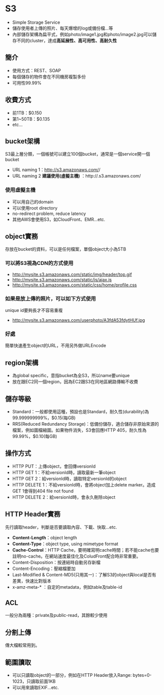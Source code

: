 # S3
* Simple Storage Service
* 儲存使用者上傳的照片、每天爆增的log或備份檔...等
* 內部儲存架構為扁平式，例如photo/image1.jpg和photo/image2.jpg可以儲存不同的cluster，達成**高延展性、高可用性、高耐久性**

## 簡介
* 使用方式：REST、SOAP
* 每個儲存的物件會在不同機房複製多份
* 可用性99.99%

## 收費方式
* 前1TB：$0.150
* 第1~50TB：$0.135
* etc...

## bucket架構
S3最上層分類，一個帳號可以建立100個bucket，通常是一個service開一個bucket
* URL naming 1：http://s3.amazonaws.com/<bucket-name>/<object-key>
* URL naming 2 **建議使用(虛擬主機)** ：http://<bucket-name>.s3.amazonaws.com/<object-key>

### 使用虛擬主機
* 可以用自己的domain
* 可以使用root directory
* no-redirect problem, reduce latency
* 其他AWS會使用S3，如CloudFront、EMR...etc.

## object實務
存放在bucket的資料，可以是任何檔案，單個object大小為5TB

### 可以將S3視為CDN的方式使用
* http://mysite.s3.amazonaws.com/static/img/header/top.gif
* http://mysite.s3.amazonaws.com/static/js/ajax.js
* http://mysite.s3.amazonaws.com/static/css/home/profile.css

### 如果是放上傳的照片，可以如下方式使用
unique id要夠長才不容易重複
* http://mysite.s3.amazonaws.com/userphoto/A3fdA53fdytHUf.jpg

### 好處
簡單快速產生object的URL，不用另外做URLEncode

## region架構
* 為global specific，意指bucket為全S3，所以name要unique
* 放在跟EC2同一個region，因為EC2跟S3在同地區網路傳輸不收費

## 儲存等級
* Standard：一般都使用這種，預設也是Standard，耐久性(durability)為99.999999999%，$0.15(每GB)
* RRS(Reduced Redundancy Storage)：低備份儲存，適合儲存非原始來源的檔案，例如圖檔縮圖。如果物件消失，S3會回應HTTP 405，耐久性為99.99%，$0.10(每GB)

## 操作方式
* HTTP PUT：上傳object，會回傳versionId
* HTTP GET 1：不給versionId時，讀取最新一筆object
* HTTP GET 2：給versionId時，讀取特定versionId的object
* HTTP DELETE 1：不給versionId時，會將object加上delete marker。造成GET 1會得到404 file not found
* HTTP DELETE 2：給versionId時，會永久刪除object

## HTTP Header實務
先行讀取header，判斷是否要讀取內容、下載、快取...etc.
* **Content-Length**：object length
* **Content-Type**：object type, using mimetype format
* **Cache-Control**：HTTP Cache，要明確寫明cache時間；若不能cache也要註明no-cache。在網站速度最佳化及ColudFront配合時非常重要。
* Content-Disposition：按連結時自動另存新檔
* Content-Encoding：壓縮檔要加
* Last-Modified & Content-MD5(只用其一)：了解S3的object與local是否有差異，快速比對版本
* x-amz-meta-* ：自定的metadata，例如table及table-id

## ACL
一般分為兩種：private及public-read，其餘較少使用

## 分割上傳
傳大檔較常用到。

## 範圍讀取
* 可以只讀取object的一部分，例如在HTTP Header放入Range: bytes=0-1023，只讀取前面1KB
* 可以用來讀取EXIF...etc.
